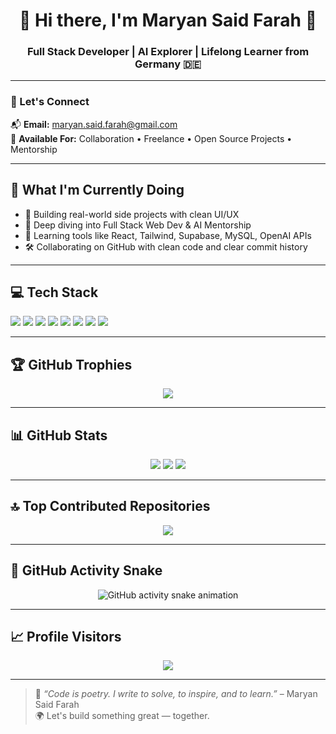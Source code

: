 <h1 align="center">💫 Hi there, I'm Maryan Said Farah 👋</h1>
<h3 align="center">Full Stack Developer | AI Explorer | Lifelong Learner from Germany 🇩🇪</h3>

---

### 💌 Let's Connect  
📬 **Email:** maryan.said.farah@gmail.com  
🤝 **Available For:** Collaboration • Freelance • Open Source Projects • Mentorship

---

## 🚀 What I'm Currently Doing

- 🔭 Building real-world side projects with clean UI/UX
- 🌱 Deep diving into Full Stack Web Dev & AI Mentorship
- 🧠 Learning tools like React, Tailwind, Supabase, MySQL, OpenAI APIs
- 🛠️ Collaborating on GitHub with clean code and clear commit history

---

## 💻 Tech Stack

<p align="left">
  <img src="https://img.shields.io/badge/HTML5-E34F26?style=for-the-badge&logo=html5&logoColor=white" />
  <img src="https://img.shields.io/badge/CSS3-1572B6?style=for-the-badge&logo=css3&logoColor=white" />
  <img src="https://img.shields.io/badge/JavaScript-F7DF1E?style=for-the-badge&logo=javascript&logoColor=black" />
  <img src="https://img.shields.io/badge/Bootstrap-8E44AD?style=for-the-badge&logo=bootstrap&logoColor=white" />
  <img src="https://img.shields.io/badge/TailwindCSS-38B2AC?style=for-the-badge&logo=tailwind-css&logoColor=white" />
  <img src="https://img.shields.io/badge/React-20232A?style=for-the-badge&logo=react&logoColor=61DAFB" />
  <img src="https://img.shields.io/badge/MySQL-4479A1?style=for-the-badge&logo=mysql&logoColor=white" />
  <img src="https://img.shields.io/badge/Markdown-000000?style=for-the-badge&logo=markdown&logoColor=white" />
</p>

---

## 🏆 GitHub Trophies

<p align="center">
  <img src="https://github-profile-trophy.vercel.app/?username=Maryan-said&theme=radical&no-frame=false&no-bg=true&margin-w=8" />
</p>

---

## 📊 GitHub Stats

<p align="center">
  <img src="https://github-readme-stats.vercel.app/api?username=Maryan-said&theme=dark&hide_border=false&include_all_commits=true&count_private=true" />
  <img src="https://streak-stats.demolab.com?user=Maryan-said&theme=dark&hide_border=false" />
  <img src="https://github-readme-stats.vercel.app/api/top-langs/?username=Maryan-said&theme=dark&hide_border=false&layout=compact" />
</p>

---

## 🔝 Top Contributed Repositories

<p align="center">
  <img src="https://github-contributor-stats.vercel.app/api?username=Maryan-said&limit=5&theme=dark&combine_all_yearly_contributions=true" />
</p>

---

## 🐍 GitHub Activity Snake

<div align="center">
  <img src="https://profile-readme-generator.com/assets/snake.svg" alt="GitHub activity snake animation" />
</div>

---

## 📈 Profile Visitors

<p align="center">
  <a href="https://visitcount.itsvg.in">
    <img src="https://visitcount.itsvg.in/api?id=Maryan-said&label=Profile%20Views&color=6&icon=0&pretty=false" />
  </a>
</p>

---

> 🔖 *“Code is poetry. I write to solve, to inspire, and to learn.”* – Maryan Said Farah  
> 🌍 Let's build something great — together.

<!-- Powered by GPRM | Crafted by Maryan 💫 -->
